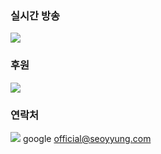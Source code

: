 ### 실시간 방송
<a href="https://twitch.tv/seoyyung" target="_blank"><img src="https://img.shields.io/badge/Twitch-lightgrey?style=social&logo=twitch&logoColor=#9146FF"/></a>

### 후원
<a href="https://twip.kr/seoyyung" target="_blank"><img src="https://img.shields.io/badge/Twip-lightgrey?style=social&logo=twitch&logoColor=#00B3E0"/></a>

### 연락처
<a href="official@seoyyung.com" target="_blank"><img src="https://img.shields.io/badge/Twip-lightgrey?style=social&logo=google&logoColor=#4285F4"/></a>
google
official@seoyyung.com
